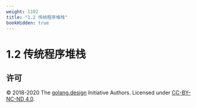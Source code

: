 ```yaml
---
weight: 1102
title: "1.2 传统程序堆栈"
bookHidden: true
---
```


# 1.2 传统程序堆栈



## 许可

&copy; 2018-2020 The [golang.design](https://golang.design) Initiative Authors. Licensed under [CC-BY-NC-ND 4.0](https://creativecommons.org/licenses/by-nc-nd/4.0/).
